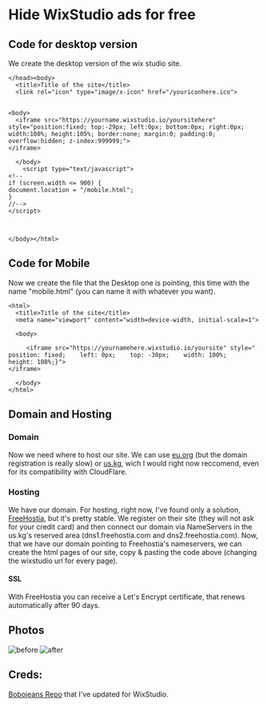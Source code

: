 # Hide WixStudio ads for free
## Code for desktop version
We create the desktop version of the wix studio site.
```
</head><body>
  <title>Title of the site</title>
  <link rel="icon" type="image/x-icon" href="/youriconhere.ico">


<body>
  <iframe src="https://yourname.wixstudio.io/yoursitehere" style="position:fixed; top:-29px; left:0px; bottom:0px; right:0px; width:100%; height:105%; border:none; margin:0; padding:0; overflow:hidden; z-index:999999;">
</iframe>  
   
  </body>
    <script type="text/javascript">
<!--
if (screen.width <= 900) {
document.location = "/mobile.html";
}
//-->
</script>
  


</body></html>

```

## Code for Mobile
Now we create the file that the Desktop one is pointing, this time with the name "mobile.html" (you can name it with whatever you want).

```
<html>
  <title>Title of the site</title>
  <meta name="viewport" content="width=device-width, initial-scale=1">

  <body>
  
     <iframe src="https://yournamehere.wixstudio.io/yoursite" style="    position: fixed;    left: 0px;    top: -30px;    width: 100%;    height: 108%;}">
</iframe>
    
  </body>
</html>
```

## Domain and Hosting
### Domain
Now we need where to host our site. We can use [eu.org](https://eu.org) (but the domain registration is really slow) or [us.kg](http://us.kg), wich I would right now reccomend, even for its compatibility with CloudFlare.
### Hosting
We have our domain. For hosting, right now, I've found only a solution, [FreeHostia](https://www.frehostia.com), but it's pretty stable.
We register on their site (they will not ask for your credit card) and then connect our domain via NameServers in the us.kg's reserved area (dns1.freehostia.com and dns2.freehostia.com).
Now, that we have our domain pointing to Freehostia's nameservers, we can create the html pages of our site, copy & pasting the code above (changing the wixstudio url for every page).
#### SSL
With FreeHostia you can receive a Let's Encrypt certificate, that renews automatically after 90 days.




## Photos
![before](https://github.com/user-attachments/assets/959c5e17-30b8-4567-8ab9-6183059a917c)
![after](https://github.com/user-attachments/assets/4a3e97e8-3997-4bc1-9b9d-c420763a450a)




## Creds:
[Bobojeans Repo](https://github.com/bobojean/Hiding-Wix-Ad-for-Free) that I've updated for WixStudio.



